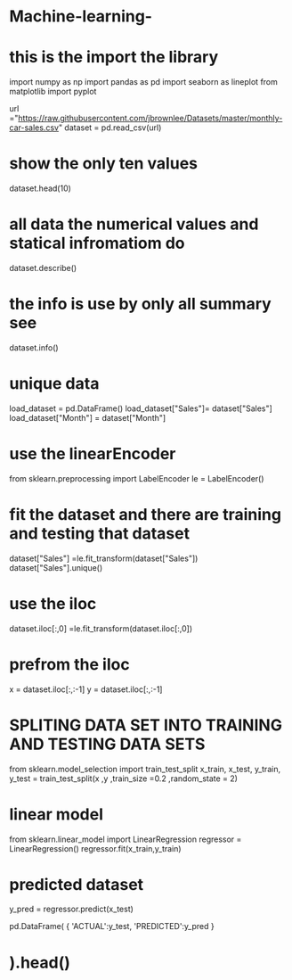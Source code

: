 # Machine-learning-
# this is the import the library 

import numpy as np
import pandas as pd
import seaborn as lineplot 
from matplotlib import pyplot 

url ="https://raw.githubusercontent.com/jbrownlee/Datasets/master/monthly-car-sales.csv"
dataset = pd.read_csv(url)
# show the only ten values 
dataset.head(10)
# all data the numerical values and statical infromatiom do
dataset.describe()

# the info is use by only all summary see
dataset.info()

# unique data
load_dataset = pd.DataFrame()
load_dataset["Sales"]= dataset["Sales"]
load_dataset["Month"] = dataset["Month"]

# use the linearEncoder 
from sklearn.preprocessing import LabelEncoder
le = LabelEncoder()
# fit the dataset and there are training and testing that dataset 
dataset["Sales"] =le.fit_transform(dataset["Sales"])
dataset["Sales"].unique()

# use the iloc 
dataset.iloc[:,0] =le.fit_transform(dataset.iloc[:,0])
# prefrom the iloc 
x = dataset.iloc[:,:-1]
y = dataset.iloc[:,:-1]

# SPLITING DATA SET INTO TRAINING AND TESTING DATA SETS
from sklearn.model_selection import train_test_split
x_train, x_test, y_train, y_test = train_test_split(x ,y ,train_size =0.2 ,random_state = 2)
# linear model
from sklearn.linear_model import LinearRegression
regressor = LinearRegression()
regressor.fit(x_train,y_train)
# predicted dataset
y_pred = regressor.predict(x_test)

pd.DataFrame(
{
         'ACTUAL':y_test,
         'PREDICTED':y_pred
     }
     
# ).head()
